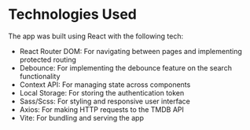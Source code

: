 # Technologies Used
The app was built using React with the following tech:

- React Router DOM: For navigating between pages and implementing protected routing
- Debounce: For implementing the debounce feature on the search functionality
- Context API: For managing state across components
- Local Storage: For storing the authentication token
- Sass/Scss: For styling and responsive user interface
- Axios: For making HTTP requests to the TMDB API
- Vite: For bundling and serving the app
